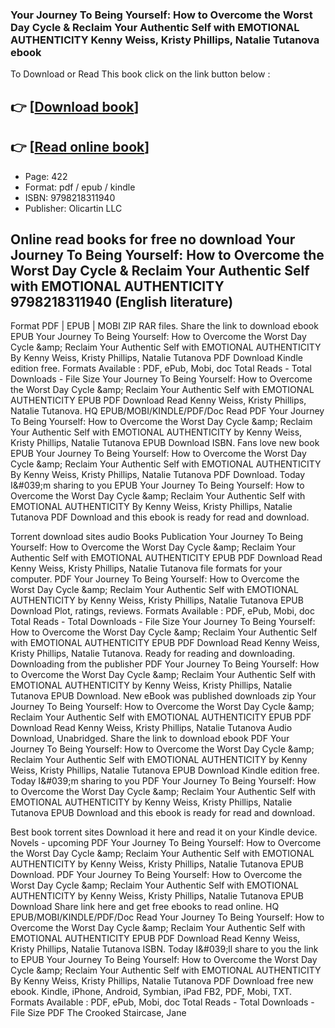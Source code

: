 ### Your Journey To Being Yourself: How to Overcome the Worst Day Cycle & Reclaim Your Authentic Self with EMOTIONAL AUTHENTICITY Kenny Weiss, Kristy Phillips, Natalie Tutanova ebook

To Download or Read This book click on the link button below :

## 👉  [**[Download book](http://get-pdfs.com/download.php?group=book&from=github.com&id=694997&lnk=1063 "Download book")**]

## 👉  [**[Read online book](http://get-pdfs.com/download.php?group=book&from=github.com&id=694997&lnk=1063 "Read online book")**]


* Page: 422
* Format: pdf / epub / kindle
* ISBN: 9798218311940
* Publisher: Olicartin LLC



## Online read books for free no download Your Journey To Being Yourself: How to Overcome the Worst Day Cycle & Reclaim Your Authentic Self with EMOTIONAL AUTHENTICITY 9798218311940  (English literature)


Format PDF | EPUB | MOBI ZIP RAR files. Share the link to download ebook EPUB Your Journey To Being Yourself: How to Overcome the Worst Day Cycle &amp;amp; Reclaim Your Authentic Self with EMOTIONAL AUTHENTICITY By Kenny Weiss, Kristy Phillips, Natalie Tutanova PDF Download Kindle edition free. Formats Available : PDF, ePub, Mobi, doc Total Reads - Total Downloads - File Size Your Journey To Being Yourself: How to Overcome the Worst Day Cycle &amp;amp; Reclaim Your Authentic Self with EMOTIONAL AUTHENTICITY EPUB PDF Download Read Kenny Weiss, Kristy Phillips, Natalie Tutanova. HQ EPUB/MOBI/KINDLE/PDF/Doc Read PDF Your Journey To Being Yourself: How to Overcome the Worst Day Cycle &amp;amp; Reclaim Your Authentic Self with EMOTIONAL AUTHENTICITY by Kenny Weiss, Kristy Phillips, Natalie Tutanova EPUB Download ISBN. Fans love new book EPUB Your Journey To Being Yourself: How to Overcome the Worst Day Cycle &amp;amp; Reclaim Your Authentic Self with EMOTIONAL AUTHENTICITY By Kenny Weiss, Kristy Phillips, Natalie Tutanova PDF Download. Today I&amp;#039;m sharing to you EPUB Your Journey To Being Yourself: How to Overcome the Worst Day Cycle &amp;amp; Reclaim Your Authentic Self with EMOTIONAL AUTHENTICITY By Kenny Weiss, Kristy Phillips, Natalie Tutanova PDF Download and this ebook is ready for read and download.

Torrent download sites audio Books Publication Your Journey To Being Yourself: How to Overcome the Worst Day Cycle &amp;amp; Reclaim Your Authentic Self with EMOTIONAL AUTHENTICITY EPUB PDF Download Read Kenny Weiss, Kristy Phillips, Natalie Tutanova file formats for your computer. PDF Your Journey To Being Yourself: How to Overcome the Worst Day Cycle &amp;amp; Reclaim Your Authentic Self with EMOTIONAL AUTHENTICITY by Kenny Weiss, Kristy Phillips, Natalie Tutanova EPUB Download Plot, ratings, reviews. Formats Available : PDF, ePub, Mobi, doc Total Reads - Total Downloads - File Size Your Journey To Being Yourself: How to Overcome the Worst Day Cycle &amp;amp; Reclaim Your Authentic Self with EMOTIONAL AUTHENTICITY EPUB PDF Download Read Kenny Weiss, Kristy Phillips, Natalie Tutanova. Ready for reading and downloading. Downloading from the publisher PDF Your Journey To Being Yourself: How to Overcome the Worst Day Cycle &amp;amp; Reclaim Your Authentic Self with EMOTIONAL AUTHENTICITY by Kenny Weiss, Kristy Phillips, Natalie Tutanova EPUB Download. New eBook was published downloads zip Your Journey To Being Yourself: How to Overcome the Worst Day Cycle &amp;amp; Reclaim Your Authentic Self with EMOTIONAL AUTHENTICITY EPUB PDF Download Read Kenny Weiss, Kristy Phillips, Natalie Tutanova Audio Download, Unabridged. Share the link to download ebook PDF Your Journey To Being Yourself: How to Overcome the Worst Day Cycle &amp;amp; Reclaim Your Authentic Self with EMOTIONAL AUTHENTICITY by Kenny Weiss, Kristy Phillips, Natalie Tutanova EPUB Download Kindle edition free. Today I&amp;#039;m sharing to you PDF Your Journey To Being Yourself: How to Overcome the Worst Day Cycle &amp;amp; Reclaim Your Authentic Self with EMOTIONAL AUTHENTICITY by Kenny Weiss, Kristy Phillips, Natalie Tutanova EPUB Download and this ebook is ready for read and download.

Best book torrent sites Download it here and read it on your Kindle device. Novels - upcoming PDF Your Journey To Being Yourself: How to Overcome the Worst Day Cycle &amp;amp; Reclaim Your Authentic Self with EMOTIONAL AUTHENTICITY by Kenny Weiss, Kristy Phillips, Natalie Tutanova EPUB Download. PDF Your Journey To Being Yourself: How to Overcome the Worst Day Cycle &amp;amp; Reclaim Your Authentic Self with EMOTIONAL AUTHENTICITY by Kenny Weiss, Kristy Phillips, Natalie Tutanova EPUB Download Share link here and get free ebooks to read online. HQ EPUB/MOBI/KINDLE/PDF/Doc Read Your Journey To Being Yourself: How to Overcome the Worst Day Cycle &amp;amp; Reclaim Your Authentic Self with EMOTIONAL AUTHENTICITY EPUB PDF Download Read Kenny Weiss, Kristy Phillips, Natalie Tutanova ISBN. Today I&amp;#039;ll share to you the link to EPUB Your Journey To Being Yourself: How to Overcome the Worst Day Cycle &amp;amp; Reclaim Your Authentic Self with EMOTIONAL AUTHENTICITY By Kenny Weiss, Kristy Phillips, Natalie Tutanova PDF Download free new ebook. Kindle, iPhone, Android, Symbian, iPad FB2, PDF, Mobi, TXT. Formats Available : PDF, ePub, Mobi, doc Total Reads - Total Downloads - File Size PDF The Crooked Staircase, Jane





